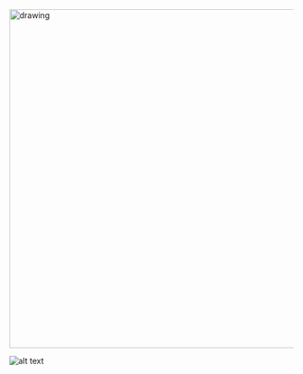 


<img src="https://github.com/milanzmitrovic/SQL/blob/ae635765c7c44aab82793cca6019c5dd480b64b0/udomi_ljubimca/profil_ljubimca/src/profil_ljubimca_schema.png" alt="drawing" width="600"/>


![alt text](https://github.com/milanzmitrovic/SQL/blob/b0cfe1e95933e41d37dc7b19590821adf2cb579f/udomi_ljubimca/profil_ljubimca/src/profil_ljubimca_schema.png "Logo Title Text 1")



